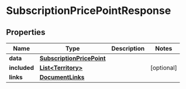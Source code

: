 

# SubscriptionPricePointResponse


## Properties

| Name | Type | Description | Notes |
|------------ | ------------- | ------------- | -------------|
|**data** | [**SubscriptionPricePoint**](SubscriptionPricePoint.md) |  |  |
|**included** | [**List&lt;Territory&gt;**](Territory.md) |  |  [optional] |
|**links** | [**DocumentLinks**](DocumentLinks.md) |  |  |



